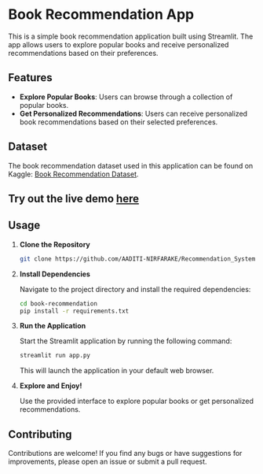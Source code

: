 # Book Recommendation App

This is a simple book recommendation application built using Streamlit. The app allows users to explore popular books and receive personalized recommendations based on their preferences.

## Features

- **Explore Popular Books**: Users can browse through a collection of popular books.
- **Get Personalized Recommendations**: Users can receive personalized book recommendations based on their selected preferences.

## Dataset

The book recommendation dataset used in this application can be found on Kaggle: [Book Recommendation Dataset](https://www.kaggle.com/datasets/arashnic/book-recommendation-dataset).

## Try out the live demo [here](https://book-recommendationsystem.streamlit.app/) 

## Usage

1. **Clone the Repository**

   ```bash
   git clone https://github.com/AADITI-NIRFARAKE/Recommendation_System.git
   ```

2. **Install Dependencies**

   Navigate to the project directory and install the required dependencies:

   ```bash
   cd book-recommendation
   pip install -r requirements.txt
   ```

3. **Run the Application**

   Start the Streamlit application by running the following command:

   ```bash
   streamlit run app.py
   ```

   This will launch the application in your default web browser.

4. **Explore and Enjoy!**

   Use the provided interface to explore popular books or get personalized recommendations.

## Contributing

Contributions are welcome! If you find any bugs or have suggestions for improvements, please open an issue or submit a pull request.
